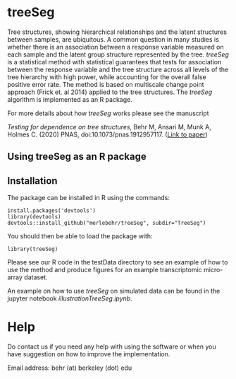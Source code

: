 # treeSeg
Tree structures, showing hierarchical relationships and the latent structures between samples, are ubiquitous. A common question in many studies is whether there is an association between a response variable measured on each sample and the latent group structure represented by the tree. *treeSeg* is a statistical method with statistical guarantees that tests for association between the response variable and the tree structure across all levels of the tree hierarchy with high power, while accounting for the overall false positive error rate. The method is based on multiscale change point approach (Frick et. al 2014) applied to the tree structures. The *treeSeg* algorithm is implemented as an R package.

For more details about how *treeSeg* works please see the manuscript 

*Testing for dependence on tree structures*, Behr M, Ansari M, Munk A, Holmes C. (2020) PNAS, doi:10.1073/pnas.1912957117.
([Link to paper](https://www.pnas.org/content/117/18/9787))


## Using treeSeg as an R package

## Installation
The package can be installed in R using the commands:
```{r}
install.packages('devtools')
library(devtools)
devtools::install_github("merlebehr/treeSeg", subdir="TreeSeg")
```

You should then be able to load the package with:
```{r}
library(treeSeg)
```
Please see our R code in the testData directory to see an example of how to use the method and produce figures for an example transcriptomic micro-array dataset.

An example on how to use *treeSeg* on simulated data can be found in the jupyter notebook *illustrationTreeSeg.ipynb*.


# Help
Do contact us if you need any help with using the software or when you have suggestion on how to improve the implementation.

Email address: behr (at) berkeley (dot) edu
